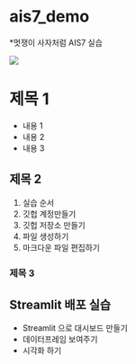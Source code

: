 # ais7_demo

*멋쟁이 사자처럼 AIS7 실습

<img src="[https://play.google.com/store/apps/details?id=com.github.android&hl=en_US&gl=US](https://velog.velcdn.com/images/gil0127/post/857b454c-74a1-4fbc-b00f-3d0aff6f1a55/111111111.png)">

# 제목 1
* 내용 1
* 내용 2
* 내용 3

## 제목 2
1. 실습 순서
2. 깃헙 계정만들기
3. 깃헙 저장소 만들기
4. 파일 생성하기
5. 마크다운 파일 편집하기

### 제목 3



## Streamlit 배포 실습
* Streamlit 으로 대시보드 만들기
* 데이터프레임 보여주기
* 시각화 하기

